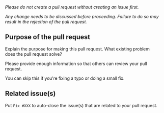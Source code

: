 _Please do not create a pull request without creating an issue first._

_Any change needs to be discussed before proceeding. Failure to do so may result
in the rejection of the pull request._

## Purpose of the pull request

Explain the purpose for making this pull request. What existing problem does the
pull request solve?

Please provide enough information so that others can review your pull request.

You can skip this if you're fixing a typo or doing a small fix.

## Related issue(s)

Put `Fix #XXX` to auto-close the issue(s) that are related to your pull request.
